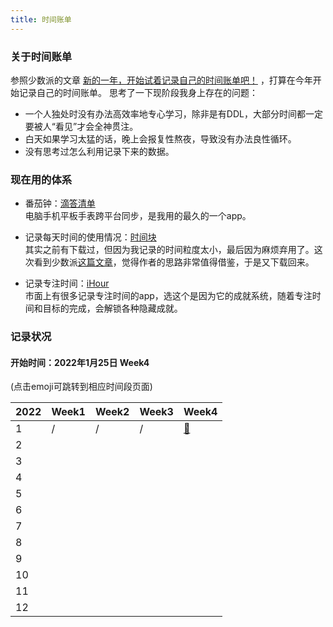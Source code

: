 ```yaml
---
title: 时间账单
---
```


### 关于时间账单
参照少数派的文章 [新的一年，开始试着记录自己的时间账单吧！](https://sspai.com/post/65030) ，打算在今年开始记录自己的时间账单。
思考了一下现阶段我身上存在的问题：
- 一个人独处时没有办法高效率地专心学习，除非是有DDL，大部分时间都一定要被人“看见”才会全神贯注。
- 白天如果学习太猛的话，晚上会报复性熬夜，导致没有办法良性循环。
- 没有思考过怎么利用记录下来的数据。

### 现在用的体系
- 番茄钟：[滴答清单](https://dida365.com)  
电脑手机平板手表跨平台同步，是我用的最久的一个app。
  
- 记录每天时间的使用情况：[时间块](https://apps.apple.com/cn/app/%E6%97%B6%E9%97%B4%E5%9D%97-%E5%BF%AB%E9%80%9F%E8%AE%B0%E5%BD%95%E6%97%B6%E9%97%B4%E8%A7%84%E5%88%92%E6%97%A5%E7%A8%8B%E5%AE%89%E6%8E%92/id1086617993)  
 其实之前有下载过，但因为我记录的时间粒度太小，最后因为麻烦弃用了。这次看到少数派[这篇文章](https://sspai.com/post/65030)，觉得作者的思路非常值得借鉴，于是又下载回来。
  
- 记录专注时间：[iHour](https://app.ipad.ly/ihour?lang=zh_hans)  
市面上有很多记录专注时间的app，选这个是因为它的成就系统，随着专注时间和目标的完成，会解锁各种隐藏成就。

### 记录状况

#### 开始时间：2022年1月25日 Week4
 (点击emoji可跳转到相应时间段页面)

| 2022 | Week1 | Week2 | Week3 | Week4 |
| ---- | ----- | ----- | ----- | ----- |
| 1    |   /    |   /    |   /    |  [ :rocket: ](./2022/1/week4)     |
| 2    |       |       |       |       |
| 3    |       |       |       |       |
| 4    |       |       |       |       |
| 5    |       |       |       |       |
| 6    |       |       |       |       |
| 7    |       |       |       |       |
| 8    |       |       |       |       |
| 9    |       |       |       |       |
| 10   |       |       |       |       |
| 11   |       |       |       |       |
| 12     |       |       |       |       |